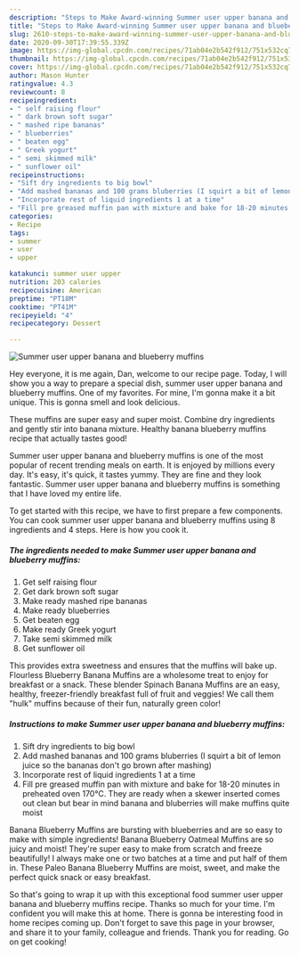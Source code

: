 ```yaml
---
description: "Steps to Make Award-winning Summer user upper banana and blueberry muffins"
title: "Steps to Make Award-winning Summer user upper banana and blueberry muffins"
slug: 2610-steps-to-make-award-winning-summer-user-upper-banana-and-blueberry-muffins
date: 2020-09-30T17:39:55.339Z
image: https://img-global.cpcdn.com/recipes/71ab04e2b542f912/751x532cq70/summer-user-upper-banana-and-blueberry-muffins-recipe-main-photo.jpg
thumbnail: https://img-global.cpcdn.com/recipes/71ab04e2b542f912/751x532cq70/summer-user-upper-banana-and-blueberry-muffins-recipe-main-photo.jpg
cover: https://img-global.cpcdn.com/recipes/71ab04e2b542f912/751x532cq70/summer-user-upper-banana-and-blueberry-muffins-recipe-main-photo.jpg
author: Mason Hunter
ratingvalue: 4.3
reviewcount: 8
recipeingredient:
- " self raising flour"
- " dark brown soft sugar"
- " mashed ripe bananas"
- " blueberries"
- " beaten egg"
- " Greek yogurt"
- " semi skimmed milk"
- " sunflower oil"
recipeinstructions:
- "Sift dry ingredients to big bowl"
- "Add mashed bananas and 100 grams bluberries (I squirt a bit of lemon juice so the bananas don&#39;t go brown after mashing)"
- "Incorporate rest of liquid ingredients 1 at a time"
- "Fill pre greased muffin pan with mixture and bake for 18-20 minutes in preheated oven 170°C. They are ready when a skewer inserted comes out clean but bear in mind banana and bluberries will make muffins quite moist"
categories:
- Recipe
tags:
- summer
- user
- upper

katakunci: summer user upper 
nutrition: 203 calories
recipecuisine: American
preptime: "PT18M"
cooktime: "PT41M"
recipeyield: "4"
recipecategory: Dessert

---
```



![Summer user upper banana and blueberry muffins](https://img-global.cpcdn.com/recipes/71ab04e2b542f912/751x532cq70/summer-user-upper-banana-and-blueberry-muffins-recipe-main-photo.jpg)

Hey everyone, it is me again, Dan, welcome to our recipe page. Today, I will show you a way to prepare a special dish, summer user upper banana and blueberry muffins. One of my favorites. For mine, I'm gonna make it a bit unique. This is gonna smell and look delicious.

These muffins are super easy and super moist. Combine dry ingredients and gently stir into banana mixture. Healthy banana blueberry muffins recipe that actually tastes good!

Summer user upper banana and blueberry muffins is one of the most popular of recent trending meals on earth. It is enjoyed by millions every day. It's easy, it's quick, it tastes yummy. They are fine and they look fantastic. Summer user upper banana and blueberry muffins is something that I have loved my entire life.


To get started with this recipe, we have to first prepare a few components. You can cook summer user upper banana and blueberry muffins using 8 ingredients and 4 steps. Here is how you cook it.

<!--inarticleads1-->

##### The ingredients needed to make Summer user upper banana and blueberry muffins:

1. Get  self raising flour
1. Get  dark brown soft sugar
1. Make ready  mashed ripe bananas
1. Make ready  blueberries
1. Get  beaten egg
1. Make ready  Greek yogurt
1. Take  semi skimmed milk
1. Get  sunflower oil


This provides extra sweetness and ensures that the muffins will bake up. Flourless Blueberry Banana Muffins are a wholesome treat to enjoy for breakfast or a snack. These blender Spinach Banana Muffins are an easy, healthy, freezer-friendly breakfast full of fruit and veggies! We call them &#34;hulk&#34; muffins because of their fun, naturally green color! 

<!--inarticleads2-->

##### Instructions to make Summer user upper banana and blueberry muffins:

1. Sift dry ingredients to big bowl
1. Add mashed bananas and 100 grams bluberries (I squirt a bit of lemon juice so the bananas don&#39;t go brown after mashing)
1. Incorporate rest of liquid ingredients 1 at a time
1. Fill pre greased muffin pan with mixture and bake for 18-20 minutes in preheated oven 170°C. They are ready when a skewer inserted comes out clean but bear in mind banana and bluberries will make muffins quite moist


Banana Blueberry Muffins are bursting with blueberries and are so easy to make with simple ingredients! Banana Blueberry Oatmeal Muffins are so juicy and moist! They&#39;re super easy to make from scratch and freeze beautifully! I always make one or two batches at a time and put half of them in. These Paleo Banana Blueberry Muffins are moist, sweet, and make the perfect quick snack or easy breakfast. 

So that's going to wrap it up with this exceptional food summer user upper banana and blueberry muffins recipe. Thanks so much for your time. I'm confident you will make this at home. There is gonna be interesting food in home recipes coming up. Don't forget to save this page in your browser, and share it to your family, colleague and friends. Thank you for reading. Go on get cooking!

